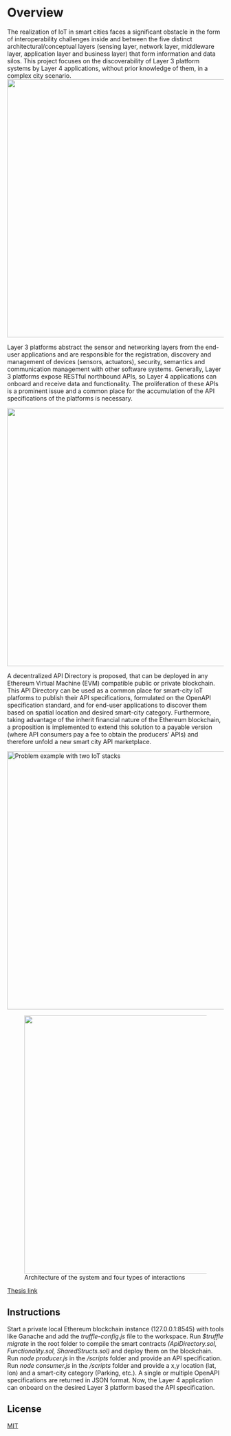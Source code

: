 # Overview

The realization of IoT in smart cities faces a significant obstacle in the form of interoperability challenges inside and between the five distinct architectural/conceptual layers (sensing layer, network layer, middleware layer, application layer and business layer) that form information and data silos. This project focuses on the discoverability of Layer 3 platform systems by Layer 4 applications, without prior knowledge of them, in a complex city scenario.
<img src="https://github.com/ThomasPappas00/Decentralized-API-Registration-and-Discovery-System/assets/75483971/02600cc9-b051-4a41-b265-90e3e7ba5faa" width="600"/> 


Layer 3 platforms abstract the sensor and networking layers from the end-user applications and are responsible for the registration, discovery and management of devices (sensors, actuators), security, semantics and communication management with other software systems. Generally, Layer 3 platforms expose RESTful northbound APIs, so Layer 4 applications can onboard and receive data and functionality. The proliferation of these APIs is a prominent issue and a common place for the accumulation of the API specifications of the platforms is necessary.

<img src="https://github.com/ThomasPappas00/Decentralized-API-Registration-and-Discovery-System/assets/75483971/23789ab5-7ec6-4898-a066-a98bd6e2c7b6" width="600"/> 

A decentralized API Directory is proposed, that can be deployed in any Ethereum Virtual Machine (EVM) compatible public or private blockchain. This API Directory can be used as a common place for smart-city IoT platforms to publish their API specifications, formulated on the OpenAPI specification standard, and for end-user applications to discover them based on spatial location and desired smart-city category. Furthermore, taking advantage of the inherit financial nature of the Ethereum blockchain, a proposition is implemented to extend this solution to a payable version (where API consumers pay a fee to obtain the producers’ APIs) and therefore unfold a new smart city API marketplace.

<img src="https://github.com/ThomasPappas00/Decentralized-API-Registration-and-Discovery-System/assets/75483971/3095189a-bc32-418a-9c33-12cb262ab132" width="600"  title="Problem example with two IoT stacks"/> 

<figure><img src="https://github.com/ThomasPappas00/Decentralized-API-Registration-and-Discovery-System/assets/75483971/ebd88fa2-2c94-4395-8935-6dde4c18c08c" width="600"  <figcaption>Architecture of the system and four types of interactions</figcaption></figure>

[Thesis link](https://hdl.handle.net/10889/24723)

## Instructions
Start a private local Ethereum blockchain instance (127.0.0.1:8545) with tools like Ganache and add the _truffle-config.js_ file to the workspace. Run _$truffle migrate_ in the root folder to compile the smart contracts _(ApiDirectory.sol, Functionality.sol, SharedStructs.sol)_ and deploy them on the blockchain. Run _node producer.js_ in the _/scripts_ folder and provide an API specification. Run _node consumer.js_ in the _/scripts_ folder and provide a x,y location (lat, lon) and a smart-city category (Parking, etc.). A single or multiple OpenAPI specifications are returned in JSON format. Now, the Layer 4 application can onboard on the desired Layer 3 platform based the API specification. 

## License
[MIT](https://choosealicense.com/licenses/mit/)

